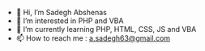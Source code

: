 - 👋 Hi, I’m Sadegh Abshenas
- 👀 I’m interested in PHP and VBA
- 🌱 I’m currently learning PHP, HTML, CSS, JS and VBA
- 📫 How to reach me : a.sadegh63@gmail.com

<!---
a-sadegh63/a-sadegh63 is a ✨ special ✨ repository because its `README.md` (this file) appears on your GitHub profile.
You can click the Preview link to take a look at your changes.
--->
